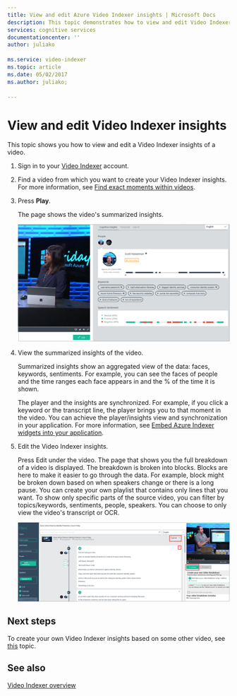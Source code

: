 ```yaml
---
title: View and edit Azure Video Indexer insights | Microsoft Docs
description: This topic demonstrates how to view and edit Video Indexer insights.
services: cognitive services
documentationcenter: ''
author: juliako

ms.service: video-indexer
ms.topic: article
ms.date: 05/02/2017
ms.author: juliako;

---
```

# View and edit Video Indexer insights

This topic shows you how to view and edit a Video Indexer insights of a video.

1. Sign in to your [Video Indexer](http://vi.microsoft.com) account.
2. Find a video from which you want to create your Video Indexer insights. For more information, see [Find exact moments within videos](video-indexer-search.md).
3. Press **Play**.

	The page shows the video's summarized insights. 

	![Insights](./media/video-indexer-view-edit/video-indexer-summarized-insights.png)

4. View the summarized insights of the video. 

	Summarized insights show an aggregated view of the data: faces, keywords, sentiments. For example, you can see the faces of people and the time ranges each face appears in and the % of the time it is shown.

	The player and the insights are synchronized. For example, if you click a keyword or the transcript line, the player brings you to that moment in the video. You can achieve the player/insights view and synchronization in your application. For more information, see [Embed Azure Indexer widgets into your application](video-indexer-embed-widgets.md). 

3. Edit the Video Indexer insights.

	Press Edit under the video. The page that shows you the full breakdown of a video is displayed. The breakdown is broken into blocks. Blocks are here to make it easier to go through the data. For example, block might be broken down based on when speakers change or there is a long pause. You can create your own playlist that contains only lines that you want. To show only specific parts of the source video, you can filter by topics/keywords, sentiments, people, speakers. You can choose to only view the video's transcript or OCR.  

	![Insights](./media/video-indexer-view-edit/video-indexer-create-new-playlist.png)

## Next steps

To create your own Video Indexer insights based on some other video, see [this](video-indexer-create-new.md) topic.

## See also

[Video Indexer overview](video-indexer-overview.md)

